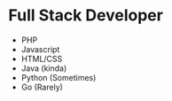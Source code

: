 # Full Stack Developer
- PHP
- Javascript
- HTML/CSS
- Java (kinda)
- Python (Sometimes)
- Go (Rarely)

<!---
DanRVP/DanRVP is a ✨ special ✨ repository because its `README.md` (this file) appears on your GitHub profile.
You can click the Preview link to take a look at your changes.
--->
